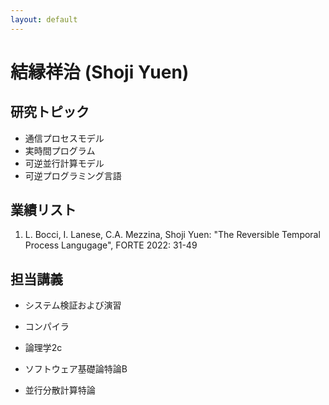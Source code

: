 ```yaml
---
layout: default
---
```

# 結縁祥治 (Shoji Yuen)

## 研究トピック

* 通信プロセスモデル
* 実時間プログラム
* 可逆並行計算モデル
* 可逆プログラミング言語

## 業績リスト

1. L. Bocci, I. Lanese, C.A. Mezzina, Shoji Yuen: "The Reversible Temporal Process Langugage", FORTE 2022: 31-49

## 担当講義

* システム検証および演習
* コンパイラ
* 論理学2c

* ソフトウェア基礎論特論B
* 並行分散計算特論
